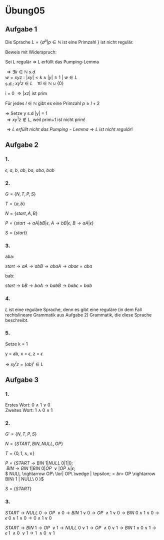 # Übung05

## Aufgabe 1

Die Sprache $L = \{a^p | p \in \mathbb{N}$ ist eine Primzahl $\}$ ist nicht regulär.

Beweis mit Widerspruch:

Sei $L$ regulär $\Rightarrow$ $L$ erfüllt das Pumping-Lemma

$\Rightarrow \exists k \in \mathbb{N}\ s.d$<br>
$w = xyz : |xy| < k \wedge |y| \geq 1\  |\  w \in L$<br>
s.d.: $xy^iz \in L\ \ \ \ \forall i \in \mathbb{N} \cup \{0\}$

i = 0 $\Rightarrow |xz|$ ist prim

Für jedes $l \in \mathbb{N}$ gibt es eine Primzahl $p \geq l+2$

$\Rightarrow$ Setze y s.d |y| = 1<br>
$\Rightarrow xy^1z \notin L$, weil prim+1 ist nicht prim!

$\Rightarrow L\ erfüllt\ nicht\ das\ Pumping-Lemma \Rightarrow L\ ist\ nicht\ regulär!$

## Aufgabe 2

### 1.

$\epsilon,\ a,\ b,\ ab,\ ba,\ aba,\ bab$

### 2.

$G = \{N, T, P, S\}$

$T = \{a, b\}$

$N = \{start, A, B\}$

$P = \{start \rightarrow aA|bB|\epsilon,\ A \rightarrow bB|\epsilon,\ B \rightarrow aA|\epsilon \}$

$S = \{start\}$

### 3.

aba:

$start \rightarrow aA \rightarrow abB \rightarrow abaA \rightarrow aba\epsilon = aba$

bab:

$start \rightarrow bB \rightarrow baA \rightarrow babB \rightarrow bab\epsilon = bab$

### 4.

$L$ ist eine reguläre Sprache, denn es gibt eine reguläre (in dem Fall rechtslineare Grammatik aus Aufgabe 2) Grammatik, die diese Sprache beschreibt.

### 5.

Setze k = 1

y = ab, x = $\epsilon$, z = $\epsilon$

$\Rightarrow$ $xy^iz = (ab)^i \in L$


## Aufgabe 3

### 1.

Erstes Wort: 0 $\wedge$ 1 $\lor$ 0<br>
Zweites Wort: 1 $\wedge$ 0 $\lor$ 1

### 2.

$G' = \{N, T, P, S\}$

$N = \{START, BIN, NULL, OP\}$

$T = \{0, 1, \wedge, \lor\}$

$P = \{START \rightarrow BIN\ 1 | NULL\ 0 | 1 | 0;$ <br> $\ BIN \rightarrow BIN\ 1 | BIN\ 0 |OP\ \lor |OP\ \wedge| \epsilon;$<br>$ NULL \rightarrow OP\ \lor| OP\ \wedge | \epsilon;$<br>$ OP \rightarrow BIN\ 1 | NULL\ 0 \}$

$S = \{START\}$

### 3.

$START \rightarrow NULL\ 0 \rightarrow OP\ \lor 0 \rightarrow BIN\ 1 \lor 0 \rightarrow OP\ \wedge 1 \lor 0 \rightarrow BIN\ 0 \wedge 1 \lor 0 \rightarrow \epsilon\ 0 \wedge 1 \lor 0 \rightarrow 0 \wedge 1 \lor 0$

$START \rightarrow BIN\ 1 \rightarrow OP\ \lor 1 \rightarrow NULL\ 0 \lor 1 \rightarrow OP\ \wedge 0 \lor 1 \rightarrow BIN\ 1 \wedge 0 \lor 1 \rightarrow \epsilon\ 1\  \wedge 0\ \lor 1 \rightarrow 1\ \wedge 0\ \lor 1$

  
